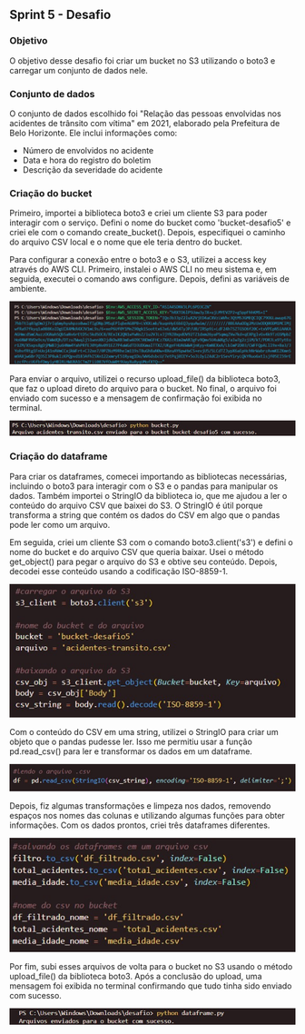 ##   Sprint 5 - Desafio 

### Objetivo
O objetivo desse desafio foi criar um bucket no S3 utilizando o boto3 e carregar um conjunto de dados nele.


### Conjunto de dados
O conjunto de dados escolhido foi "Relação das pessoas envolvidas nos acidentes de trânsito com vítima" em 2021, elaborado pela Prefeitura de Belo Horizonte. Ele inclui informações como: 

* Número de envolvidos no acidente
* Data e hora do registro do boletim 
* Descrição da severidade do acidente


### Criação do bucket
Primeiro, importei a biblioteca boto3 e criei um cliente S3 para poder interagir com o serviço. Defini o nome do bucket como 'bucket-desafio5' e criei ele com o comando create_bucket(). Depois, especifiquei o caminho do arquivo CSV local e o nome que ele teria dentro do bucket.

Para configurar a conexão entre o boto3 e o S3, utilizei a access key através do AWS CLI. Primeiro, instalei o AWS CLI no meu sistema e, em seguida, executei o comando aws configure. Depois, defini as variáveis de ambiente.

![Clique aqui](../evidencias/desafio/definindo_variaveis_ambiente.jpg)

Para enviar o arquivo, utilizei o recurso upload_file() da biblioteca boto3, que faz o upload direto do arquivo para o bucket. No final, o arquivo foi enviado com sucesso e a mensagem de confirmação foi exibida no terminal.

![Clique aqui](../evidencias/desafio/enviando_bucket.jpg)


### Criação do dataframe
Para criar os dataframes, comecei importando as bibliotecas necessárias, incluindo o boto3 para interagir com o S3 e o pandas para manipular os dados.  Também importei o StringIO da biblioteca io, que me ajudou a ler o conteúdo do arquivo CSV que baixei do S3. O StringIO é útil porque transforma a string que contém os dados do CSV em algo que o pandas pode ler como um arquivo.

Em seguida, criei um cliente S3 com o comando boto3.client('s3') e defini o nome do bucket e do arquivo CSV que queria baixar. Usei o método get_object() para pegar o arquivo do S3 e obtive seu conteúdo. Depois, decodei esse conteúdo usando a codificação ISO-8859-1.

![Clique aqui](../evidencias/desafio/bucket_e_arquivo.jpg)

Com o conteúdo do CSV em uma string, utilizei o StringIO para criar um objeto que o pandas pudesse ler. Isso me permitiu usar a função pd.read_csv() para ler e transformar os dados em um dataframe.

![Clique aqui](../evidencias/desafio/lendo_csv.jpg)

Depois, fiz algumas transformações e limpeza nos dados, removendo espaços nos nomes das colunas e utilizando algumas funções para obter informações. Com os dados prontos, criei três dataframes diferentes.

![Clique aqui](../evidencias/desafio/tres_dataframes.jpg)

Por fim, subi esses arquivos de volta para o bucket no S3 usando o método upload_file() da biblioteca boto3. Após a conclusão do upload, uma mensagem foi exibida no terminal confirmando que tudo tinha sido enviado com sucesso.

![Clique aqui](../evidencias/desafio/enviando_dataframes.jpg)


